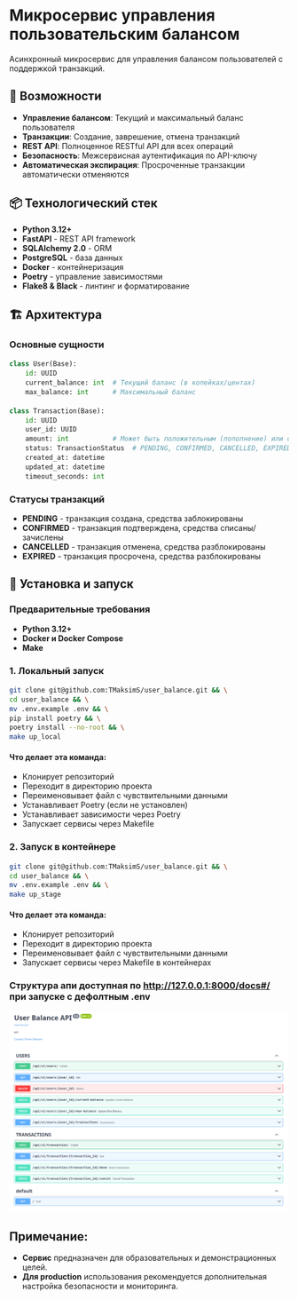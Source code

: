 # Микросервис управления пользовательским балансом

Асинхронный микросервис для управления балансом пользователей с поддержкой транзакций.

## 🚀 Возможности

- **Управление балансом**: Текущий и максимальный баланс пользователя
- **Транзакции**: Создание, заврешение, отмена транзакций
- **REST API**: Полноценное RESTful API для всех операций
- **Безопасность**: Межсервисная аутентификация по API-ключу
- **Автоматическая экспирация**: Просроченные транзакции автоматически отменяются

## 📦 Технологический стек

- **Python 3.12+**
- **FastAPI** - REST API framework
- **SQLAlchemy 2.0** - ORM
- **PostgreSQL** - база данных
- **Docker** - контейнеризация
- **Poetry** - управление зависимостями
- **Flake8 & Black** - линтинг и форматирование

## 🏗️ Архитектура

### Основные сущности

```python
class User(Base):
    id: UUID
    current_balance: int  # Текущий баланс (в копейках/центах)
    max_balance: int      # Максимальный баланс

class Transaction(Base):
    id: UUID
    user_id: UUID
    amount: int           # Может быть положительным (пополнение) или отрицательным (списание)
    status: TransactionStatus  # PENDING, CONFIRMED, CANCELLED, EXPIRED
    created_at: datetime
    updated_at: datetime
    timeout_seconds: int
```

### Статусы транзакций
- **PENDING** - транзакция создана, средства заблокированы
- **CONFIRMED** - транзакция подтверждена, средства списаны/зачислены
- **CANCELLED** - транзакция отменена, средства разблокированы
- **EXPIRED** - транзакция просрочена, средства разблокированы

## 🔧 Установка и запуск
### Предварительные требования
- **Python 3.12+**
- **Docker и Docker Compose**
- **Make**


### 1. Локальный запуск
```bash
git clone git@github.com:TMaksimS/user_balance.git && \
cd user_balance && \
mv .env.example .env && \
pip install poetry && \
poetry install --no-root && \
make up_local
```
#### Что делает эта команда:
- Клонирует репозиторий
- Переходит в директорию проекта
- Переименовывает файл с чувствительными данными
- Устанавливает Poetry (если не установлен)
- Устанавливает зависимости через Poetry
- Запускает сервисы через Makefile

### 2. Запуск в контейнере
```bash
git clone git@github.com:TMaksimS/user_balance.git && \
cd user_balance && \
mv .env.example .env && \
make up_stage
```
#### Что делает эта команда:
- Клонирует репозиторий
- Переходит в директорию проекта
- Переименовывает файл с чувствительными данными
- Запускает сервисы через Makefile в контейнерах

### Структура апи доступная по http://127.0.0.1:8000/docs#/ при запуске с дефолтным .env

![img.png](img.png)

## Примечание:
- **Сервис** предназначен для образовательных и демонстрационных целей.
- **Для production** использования рекомендуется дополнительная настройка безопасности и мониторинга.
